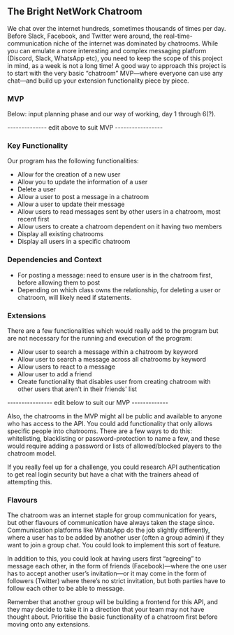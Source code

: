 ## The Bright NetWork Chatroom
 
We chat over the internet hundreds, sometimes thousands of times per day. Before Slack, Facebook, and Twitter were around, the real-time-communication niche of the internet was dominated by chatrooms. While you can emulate a more interesting and complex messaging platform (Discord, Slack, WhatsApp etc), you need to keep the scope of this project in mind, as a week is not a long time! A good way to approach this project is to start with the very basic “chatroom” MVP—where everyone can use any chat—and build up your extension functionality piece by piece.

### MVP

Below: input planning phase and our way of working, day 1 through 6(?).

-------------- edit above to suit MVP -----------------


### Key Functionality

Our program has the following functionalities:

* Allow for the creation of a new user
* Allow you to update the information of a user
* Delete a user
* Allow a user to post a message in a chatroom
* Allow a user to update their message
* Allow users to read messages sent by other users in a chatroom, most recent first
* Allow users to create a chatroom dependent on it having two members
* Display all existing chatrooms
* Display all users in a specific chatroom


### Dependencies and Context

* For posting a message: need to ensure user is in the chatroom first, before allowing them to post
* Depending on which class owns the relationship, for deleting a user or chatroom, will likely need if statements.


### Extensions

There are a few functionalities which would really add to the program but are not necessary for the running and execution of the program:

- Allow user to search a message within a chatroom by keyword
- Allow user to search a message across all chatrooms by keyword
- Allow users to react to a message
- Allow user to add a friend
- Create functionality that disables user from creating chatroom with other users that aren't in their friends' list


---------------- edit below to suit our MVP -------------

Also, the chatrooms in the MVP might all be public and available to anyone who has access to the API. You could add functionality that only allows specific people into chatrooms. There are a few ways to do this: whitelisting, blacklisting or password-protection to name a few, and these would require adding a password or lists of allowed/blocked players to the chatroom model.

If you really feel up for a challenge, you could research API authentication to get real login security but have a chat with the trainers ahead of attempting this.

### Flavours

The chatroom was an internet staple for group communication for years, but other flavours of communication have always taken the stage since. Communication platforms like WhatsApp do the job slightly differently, where a user has to be added by another user (often a group admin) if they want to join a group chat. You could look to implement this sort of feature.

In addition to this, you could look at having users first “agreeing” to message each other, in the form of friends (Facebook)—where the one user has to accept another user’s invitation—or it may come in the form of followers (Twitter) where there’s no strict invitation, but both parties have to follow each other to be able to message.

Remember that another group will be building a frontend for this API, and they may decide to take it in a direction that your team may not have thought about. Prioritise the basic functionality of a chatroom first before moving onto any extensions.
